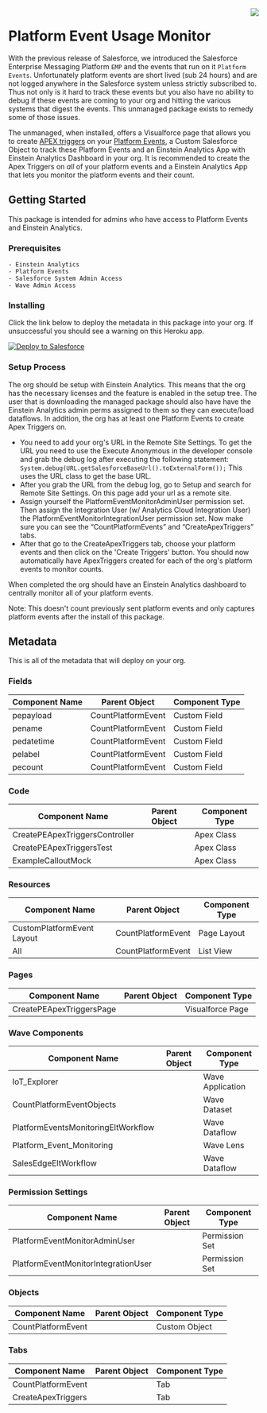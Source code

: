 <img src="saleforceiot.png" align="right" />

Platform Event Usage Monitor
=======
With the previous release of Salesforce, we introduced the Salesforce Enterprise Messaging Platform `EMP` and the events that run on it `Platform Events`. Unfortunately platform events are short lived (sub 24 hours) and are not logged anywhere in the Salesforce system unless strictly subscribed to. Thus not only is it hard to track these events but you also have no ability to debug if these events are coming to your org and hitting the various systems that digest the events. This unmanaged package exists to remedy some of those issues.

The unmanaged, when installed, offers a Visualforce page that allows you to create [APEX triggers](https://developer.salesforce.com/docs/atlas.en-us.apexcode.meta/apexcode/apex_triggers.htm) on your [Platform Events](https://developer.salesforce.com/docs/atlas.en-us.platform_events.meta/platform_events/platform_events_intro_emp.htm), a Custom Salesforce Object to track these Platform Events and an Einstein Analytics App with Einstein Analytics Dashboard in your org. It is recommended to create the Apex Triggers on *all* of your platform events and a Einstein Analytics App that lets you monitor the platform events and their count.

## Getting Started

This package is intended for admins who have access to Platform Events and Einstein Analytics.

### Prerequisites
```
- Einstein Analytics
- Platform Events
- Salesforce System Admin Access
- Wave Admin Access
```

### Installing

Click the link below to deploy the metadata in this package into your org. If unsuccessful you should see a warning on this Heroku app.

<a href="https://githubsfdeploy.herokuapp.com">
  <img alt="Deploy to Salesforce"
       src="https://raw.githubusercontent.com/afawcett/githubsfdeploy/master/deploy.png">
</a>

### Setup Process

The org should be setup with Einstein Analytics. This means that the org has the necessary licenses and the feature is enabled in the setup tree. The user that is downloading the managed package should also have have the Einstein Analytics admin perms assigned to them so they can execute/load dataflows. In addition, the org has at least one Platform Events to create Apex Triggers on.

* You need to add your org's URL in the Remote Site Settings. To get the URL you need to use the Execute Anonymous in the developer console and grab the debug log after executing the following statement: `System.debug(URL.getSalesforceBaseUrl().toExternalForm());` This uses the URL class to get the base URL.
*  After you grab the URL from the debug log, go to Setup and search for Remote Site Settings. On this page add your url as a remote site.
* Assign yourself the PlatformEventMonitorAdminUser permission set. Then assign the Integration User (w/ Analytics Cloud Integration User) the PlatformEventMonitorIntegrationUser permission set. Now make sure you can see the “CountPlatformEvents” and “CreateApexTriggers” tabs.
* After that go to the CreateApexTriggers tab, choose your platform events and then click on the 'Create Triggers' button. You should now automatically have ApexTriggers created for each of the org's platform events to monitor counts.

When completed the org should have an Einstein Analytics dashboard to centrally monitor all of your platform events.

Note: This doesn't count previously sent platform events and only captures platform events after the install of this package.

## Metadata

This is all of the metadata that will deploy on your org.

### Fields

| Component Name | Parent Object  | Component Type  |
|------|---|---|
|pepayload      | CountPlatformEvent  |  Custom Field |
| pename     |  CountPlatformEvent |  Custom Field |
| pedatetime     | CountPlatformEvent  |  Custom Field |
|pelabel   |  CountPlatformEvent | Custom Field  |
|pecount   |  CountPlatformEvent | Custom Field  |

### Code

| Component Name | Parent Object  | Component Type  |
|------|---|---|
|CreatePEApexTriggersController      |   |  Apex Class |
| CreatePEApexTriggersTest     |   |  Apex Class |
| ExampleCalloutMock     |   |  Apex Class |

### Resources

| Component Name | Parent Object  | Component Type  |
|------|---|---|
|CustomPlatformEvent Layout      |CountPlatformEvent   |  Page Layout |
| All     |  CountPlatformEvent |  	List View |

### Pages

| Component Name | Parent Object  | Component Type  |
|------|---|---|
|CreatePEApexTriggersPage      |   |  Visualforce Page|

### Wave Components

| Component Name | Parent Object  | Component Type  |
|------|---|---|
|IoT_Explorer      |   | Wave Application |
|CountPlatformEventObjects   |   | Wave Dataset  |
|PlatformEventsMonitoringEltWorkflow   |   | Wave Dataflow  |
| Platform_Event_Monitoring  |   |Wave Lens   |
|SalesEdgeEltWorkflow   |   | Wave Dataflow  |

### Permission Settings

| Component Name | Parent Object  | Component Type  |
|------|---|---|
|PlatformEventMonitorAdminUser      |   | Permission Set |
|PlatformEventMonitorIntegrationUser   |   | Permission Set  |

### Objects

| Component Name | Parent Object  | Component Type  |
|------|---|---|
|CountPlatformEvent      |   | Custom Object |

### Tabs

| Component Name | Parent Object  | Component Type  |
|------|---|---|
|CountPlatformEvent      |   | Tab |
|CreateApexTriggers   |   | Tab  |
